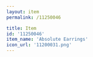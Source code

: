 ```yaml
---
layout: item
permalink: /11250046

title: Item
id: '11250046'
item_name: 'Absolute Earrings'
icon_url: '11200031.png'
---
```

